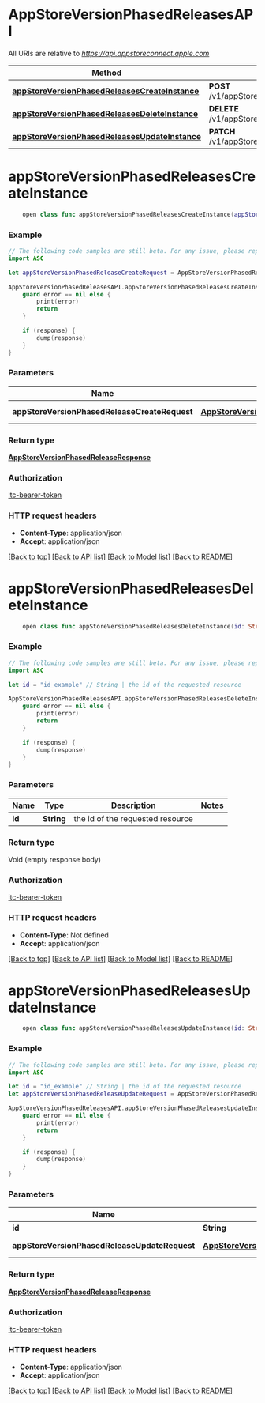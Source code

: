 # AppStoreVersionPhasedReleasesAPI

All URIs are relative to *https://api.appstoreconnect.apple.com*

Method | HTTP request | Description
------------- | ------------- | -------------
[**appStoreVersionPhasedReleasesCreateInstance**](AppStoreVersionPhasedReleasesAPI.md#appstoreversionphasedreleasescreateinstance) | **POST** /v1/appStoreVersionPhasedReleases | 
[**appStoreVersionPhasedReleasesDeleteInstance**](AppStoreVersionPhasedReleasesAPI.md#appstoreversionphasedreleasesdeleteinstance) | **DELETE** /v1/appStoreVersionPhasedReleases/{id} | 
[**appStoreVersionPhasedReleasesUpdateInstance**](AppStoreVersionPhasedReleasesAPI.md#appstoreversionphasedreleasesupdateinstance) | **PATCH** /v1/appStoreVersionPhasedReleases/{id} | 


# **appStoreVersionPhasedReleasesCreateInstance**
```swift
    open class func appStoreVersionPhasedReleasesCreateInstance(appStoreVersionPhasedReleaseCreateRequest: AppStoreVersionPhasedReleaseCreateRequest, completion: @escaping (_ data: AppStoreVersionPhasedReleaseResponse?, _ error: Error?) -> Void)
```



### Example
```swift
// The following code samples are still beta. For any issue, please report via http://github.com/OpenAPITools/openapi-generator/issues/new
import ASC

let appStoreVersionPhasedReleaseCreateRequest = AppStoreVersionPhasedReleaseCreateRequest(data: AppStoreVersionPhasedReleaseCreateRequest_data(type: "type_example", attributes: AppStoreVersionPhasedReleaseCreateRequest_data_attributes(phasedReleaseState: PhasedReleaseState()), relationships: AlternativeDistributionPackageCreateRequest_data_relationships(appStoreVersion: AlternativeDistributionPackageCreateRequest_data_relationships_appStoreVersion(data: AlternativeDistributionPackageCreateRequest_data_relationships_appStoreVersion_data(type: "type_example", id: "id_example"))))) // AppStoreVersionPhasedReleaseCreateRequest | AppStoreVersionPhasedRelease representation

AppStoreVersionPhasedReleasesAPI.appStoreVersionPhasedReleasesCreateInstance(appStoreVersionPhasedReleaseCreateRequest: appStoreVersionPhasedReleaseCreateRequest) { (response, error) in
    guard error == nil else {
        print(error)
        return
    }

    if (response) {
        dump(response)
    }
}
```

### Parameters

Name | Type | Description  | Notes
------------- | ------------- | ------------- | -------------
 **appStoreVersionPhasedReleaseCreateRequest** | [**AppStoreVersionPhasedReleaseCreateRequest**](AppStoreVersionPhasedReleaseCreateRequest.md) | AppStoreVersionPhasedRelease representation | 

### Return type

[**AppStoreVersionPhasedReleaseResponse**](AppStoreVersionPhasedReleaseResponse.md)

### Authorization

[itc-bearer-token](../README.md#itc-bearer-token)

### HTTP request headers

 - **Content-Type**: application/json
 - **Accept**: application/json

[[Back to top]](#) [[Back to API list]](../README.md#documentation-for-api-endpoints) [[Back to Model list]](../README.md#documentation-for-models) [[Back to README]](../README.md)

# **appStoreVersionPhasedReleasesDeleteInstance**
```swift
    open class func appStoreVersionPhasedReleasesDeleteInstance(id: String, completion: @escaping (_ data: Void?, _ error: Error?) -> Void)
```



### Example
```swift
// The following code samples are still beta. For any issue, please report via http://github.com/OpenAPITools/openapi-generator/issues/new
import ASC

let id = "id_example" // String | the id of the requested resource

AppStoreVersionPhasedReleasesAPI.appStoreVersionPhasedReleasesDeleteInstance(id: id) { (response, error) in
    guard error == nil else {
        print(error)
        return
    }

    if (response) {
        dump(response)
    }
}
```

### Parameters

Name | Type | Description  | Notes
------------- | ------------- | ------------- | -------------
 **id** | **String** | the id of the requested resource | 

### Return type

Void (empty response body)

### Authorization

[itc-bearer-token](../README.md#itc-bearer-token)

### HTTP request headers

 - **Content-Type**: Not defined
 - **Accept**: application/json

[[Back to top]](#) [[Back to API list]](../README.md#documentation-for-api-endpoints) [[Back to Model list]](../README.md#documentation-for-models) [[Back to README]](../README.md)

# **appStoreVersionPhasedReleasesUpdateInstance**
```swift
    open class func appStoreVersionPhasedReleasesUpdateInstance(id: String, appStoreVersionPhasedReleaseUpdateRequest: AppStoreVersionPhasedReleaseUpdateRequest, completion: @escaping (_ data: AppStoreVersionPhasedReleaseResponse?, _ error: Error?) -> Void)
```



### Example
```swift
// The following code samples are still beta. For any issue, please report via http://github.com/OpenAPITools/openapi-generator/issues/new
import ASC

let id = "id_example" // String | the id of the requested resource
let appStoreVersionPhasedReleaseUpdateRequest = AppStoreVersionPhasedReleaseUpdateRequest(data: AppStoreVersionPhasedReleaseUpdateRequest_data(type: "type_example", id: "id_example", attributes: AppStoreVersionPhasedReleaseCreateRequest_data_attributes(phasedReleaseState: PhasedReleaseState()))) // AppStoreVersionPhasedReleaseUpdateRequest | AppStoreVersionPhasedRelease representation

AppStoreVersionPhasedReleasesAPI.appStoreVersionPhasedReleasesUpdateInstance(id: id, appStoreVersionPhasedReleaseUpdateRequest: appStoreVersionPhasedReleaseUpdateRequest) { (response, error) in
    guard error == nil else {
        print(error)
        return
    }

    if (response) {
        dump(response)
    }
}
```

### Parameters

Name | Type | Description  | Notes
------------- | ------------- | ------------- | -------------
 **id** | **String** | the id of the requested resource | 
 **appStoreVersionPhasedReleaseUpdateRequest** | [**AppStoreVersionPhasedReleaseUpdateRequest**](AppStoreVersionPhasedReleaseUpdateRequest.md) | AppStoreVersionPhasedRelease representation | 

### Return type

[**AppStoreVersionPhasedReleaseResponse**](AppStoreVersionPhasedReleaseResponse.md)

### Authorization

[itc-bearer-token](../README.md#itc-bearer-token)

### HTTP request headers

 - **Content-Type**: application/json
 - **Accept**: application/json

[[Back to top]](#) [[Back to API list]](../README.md#documentation-for-api-endpoints) [[Back to Model list]](../README.md#documentation-for-models) [[Back to README]](../README.md)

